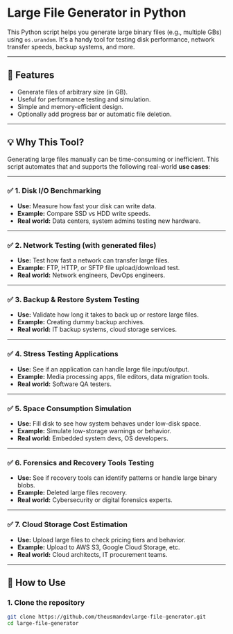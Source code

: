 #  Large File Generator in Python

This Python script helps you generate large binary files (e.g., multiple GBs) using `os.urandom`. It's a handy tool for testing disk performance, network transfer speeds, backup systems, and more.

---

## 🎯 Features

- Generate files of arbitrary size (in GB).
- Useful for performance testing and simulation.
- Simple and memory-efficient design.
- Optionally add progress bar or automatic file deletion.

---

## 💡 Why This Tool?

Generating large files manually can be time-consuming or inefficient. This script automates that and supports the following real-world **use cases**:

---

### ✅ 1. Disk I/O Benchmarking
- **Use:** Measure how fast your disk can write data.
- **Example:** Compare SSD vs HDD write speeds.
- **Real world:** Data centers, system admins testing new hardware.

---

### ✅ 2. Network Testing (with generated files)
- **Use:** Test how fast a network can transfer large files.
- **Example:** FTP, HTTP, or SFTP file upload/download test.
- **Real world:** Network engineers, DevOps engineers.

---

### ✅ 3. Backup & Restore System Testing
- **Use:** Validate how long it takes to back up or restore large files.
- **Example:** Creating dummy backup archives.
- **Real world:** IT backup systems, cloud storage services.

---

### ✅ 4. Stress Testing Applications
- **Use:** See if an application can handle large file input/output.
- **Example:** Media processing apps, file editors, data migration tools.
- **Real world:** Software QA testers.

---

### ✅ 5. Space Consumption Simulation
- **Use:** Fill disk to see how system behaves under low-disk space.
- **Example:** Simulate low-storage warnings or behavior.
- **Real world:** Embedded system devs, OS developers.

---

### ✅ 6. Forensics and Recovery Tools Testing
- **Use:** See if recovery tools can identify patterns or handle large binary blobs.
- **Example:** Deleted large files recovery.
- **Real world:** Cybersecurity or digital forensics experts.

---

### ✅ 7. Cloud Storage Cost Estimation
- **Use:** Upload large files to check pricing tiers and behavior.
- **Example:** Upload to AWS S3, Google Cloud Storage, etc.
- **Real world:** Cloud architects, IT procurement teams.

---

## 🚀 How to Use

### 1. Clone the repository

```bash
git clone https://github.com/theusmandevlarge-file-generator.git
cd large-file-generator
